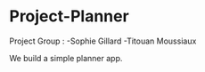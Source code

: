 # Project-Planner
Project Group :
-Sophie Gillard
-Titouan Moussiaux

We build a simple planner app.